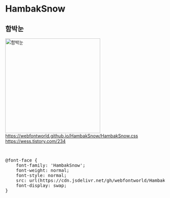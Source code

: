 # HambakSnow

## 함박눈<br>
<img src="https://webfontworld.github.io/HambakSnow/HambakSnow.png" alt="함박눈" style="width:300px"><br>
https://webfontworld.github.io/HambakSnow/HambakSnow.css<br>
https://wess.tistory.com/234
<pre>

<pre>
@font-face {
    font-family: 'HambakSnow';
    font-weight: normal; 
    font-style: normal; 
    src: url(https://cdn.jsdelivr.net/gh/webfontworld/HambakSnow/HambakSnow.woff2) format('woff2');
    font-display: swap;
}
</pre>
